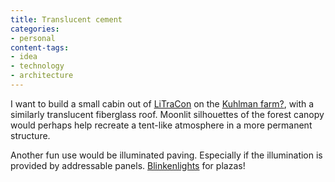 ```yaml
---
title: Translucent cement
categories:
- personal
content-tags:
- idea
- technology
- architecture
---
```


I want to build a small cabin out of [LiTraCon][1] on the [Kuhlman farm?][2], with a similarly translucent fiberglass roof.  Moonlit silhouettes of the forest canopy would perhaps help recreate a tent-like atmosphere in a more permanent structure.

   [1]: http://optics.org/articles/news/10/3/10/1
   [2]: /library/stuff/kuhlman-farm.html

Another fun use would be illuminated paving.  Especially if the illumination is provided by addressable panels.  [Blinkenlights][3] for plazas!

   [3]: http://www.blinkenlights.de/
